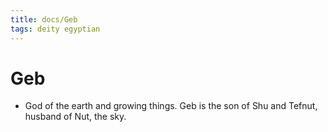```yaml
---
title: docs/Geb
tags: deity egyptian
---
```


# Geb
- God of the earth and growing things. Geb is the son of Shu and Tefnut, husband of Nut, the sky.